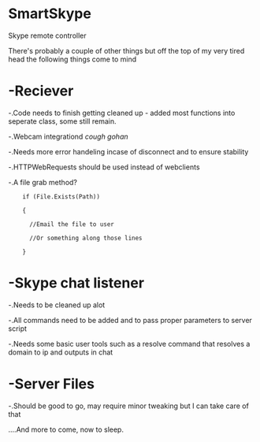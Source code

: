 SmartSkype
==========

Skype remote controller

There's probably a couple of other things but off the top of my very tired head the following things come to mind

-Reciever
=========

-.Code needs to finish getting cleaned up - added most functions into seperate class, some still remain.

-.Webcam integrationd *cough gohan*

-.Needs more error handeling incase of disconnect and to ensure stability

-.HTTPWebRequests should be used instead of webclients

-.A file grab method?

        if (File.Exists(Path))

        {

          //Email the file to user

          //Or something along those lines
       
        } 


-Skype chat listener
====================

-.Needs to be cleaned up alot

-.All commands need to be added and to pass proper parameters to server script

-.Needs some basic user tools such as a resolve command that resolves a domain to ip and outputs in chat


-Server Files
=============

-.Should be good to go, may require minor tweaking but I can take care of that


....And more to come, now to sleep.
